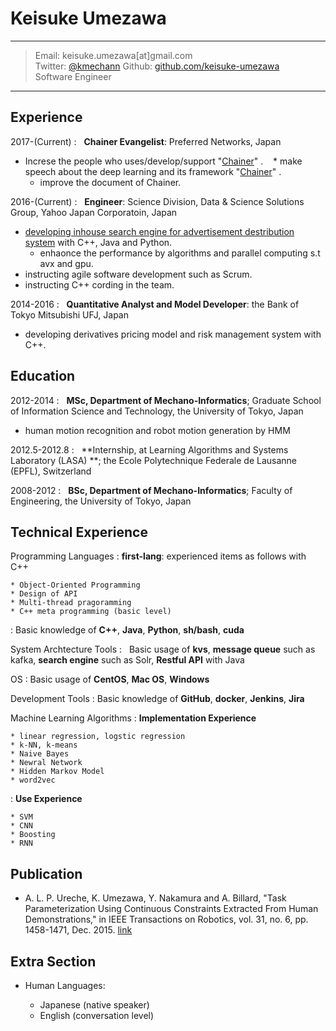 Keisuke Umezawa
============

----

> Email: keisuke.umezawa[at]gmail.com \
> Twitter: [@kmechann](https://twitter.com/kmechann)
> Github: [github.com/keisuke-umezawa](https://github.com/keisuke-umezawa) \
> Software Engineer

----


Experience
----------
2017-(Current)
:   **Chainer Evangelist**: Preferred Networks, Japan

* Increse the people who uses/develop/support "[Chainer](https://chainer.org/)" .
    * make speech about the deep learning and its framework "[Chainer](https://chainer.org/)" .
    * improve the document of Chainer.

2016-(Current)
:   **Engineer**: Science Division, Data & Science Solutions Group, Yahoo Japan Corporatoin, Japan

* [developing inhouse search engine for advertisement destribution system](http://www.slideshare.net/techblogyahoo/webdb2015-webdbf2015) with C++, Java and Python.
    * enhaonce the performance by algorithms and parallel computing s.t avx and gpu.
* instructing agile software development such as Scrum.
* instructing C++ cording in the team.


2014-2016
:   **Quantitative Analyst and Model Developer**: the Bank of Tokyo Mitsubishi UFJ, Japan

* developing derivatives pricing model and risk management system with C++.

Education
---------

2012-2014
:   **MSc, Department of Mechano-Informatics**; Graduate School of Information Science and Technology, the University of Tokyo, Japan

* human motion recognition and robot motion generation by HMM

2012.5-2012.8
:   **Internship, at Learning Algorithms and Systems Laboratory
(LASA) **; 
 the Ecole Polytechnique Federale de Lausanne (EPFL), Switzerland

2008-2012
:   **BSc, Department of Mechano-Informatics**; Faculty of Engineering, the University of Tokyo, Japan

Technical Experience
--------------------

Programming Languages
:   **first-lang**: experienced items as follows with C++

    * Object-Oriented Programming
    * Design of API
    * Multi-thread pragoramming
    * C++ meta programming (basic level)

:   Basic knowledge of **C++**, **Java**, **Python**, **sh/bash**, **cuda**

System Archtecture Tools
:   Basic usage of **kvs**, **message queue** such as kafka, **search engine** such as Solr, **Restful API** with Java

OS
:   Basic usage of **CentOS**, **Mac OS**, **Windows**

Development Tools
:   Basic knowledge of **GitHub**, **docker**, **Jenkins**, **Jira**

Machine Learning Algorithms
:   **Implementation Experience**

    * linear regression, logstic regression
    * k-NN, k-means
    * Naive Bayes
    * Newral Network
    * Hidden Markov Model
    * word2vec

:   **Use Experience**

    * SVM
    * CNN
    * Boosting
    * RNN

Publication
----------------------------------------
* A. L. P. Ureche, K. Umezawa, Y. Nakamura and A. Billard, "Task Parameterization Using Continuous Constraints Extracted From Human Demonstrations," in IEEE Transactions on Robotics, vol. 31, no. 6, pp. 1458-1471, Dec. 2015. [link](http://ieeexplore.ieee.org/stamp/stamp.jsp?tp=&arnumber=7339616&isnumber=7339739) 

Extra Section
----------------------------------------

* Human Languages:

     * Japanese (native speaker)
     * English (conversation level)

